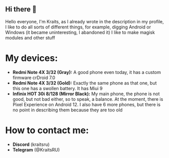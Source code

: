 ## Hi there 👋
Hello everyone, I'm Kraits, as I already wrote in the description in my profile, I like to do all sorts of different things, for example, digging Android or Windows (it became uninteresting, I abandoned it)
I like to make magisk modules and other stuff
# My devices:
- **Redmi Note 4X 3/32 (Gray):** A good phone even today, it has a custom firmware crDroid 7.0
- **Redmi Note 4X 3/32 (Gold):** Exactly the same phone as that one, but this one has a swollen battery. It has Miui 9
- **Infinix HOT 30i 8/128 (Mirror Black):** My main phone, the phone is not good, but not bad either, so to speak, a balance. At the moment, there is Pixel Experience on Android 12.
I also have 6 more phones, but there is no point in describing them because they are too old
# How to contact me:
- **Discord** (kraitsru)
- **Telegram** (@KraitsRU)
